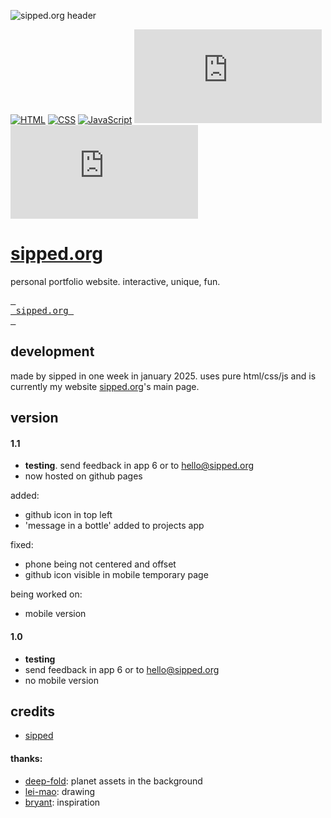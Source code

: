 ![sipped.org header](https://sipped.org/public/home/assets/github/header.png)

[![HTML](https://img.shields.io/badge/HTML-%23E34F26.svg?logo=html5&logoColor=white)](#)
[![CSS](https://img.shields.io/badge/CSS-1572B6?logo=css3&logoColor=fff)](#)
[![JavaScript](https://img.shields.io/badge/JavaScript-F7DF1E?logo=javascript&logoColor=000)](#)
[![GitHub created at](https://img.shields.io/github/created-at/sippedaway/sipped.org
)](#)
[![GitHub last commit](https://img.shields.io/github/last-commit/sippedaway/sipped.org
)](#)

# [sipped.org](https://sipped.org)
personal portfolio website. interactive, unique, fun.

[<kbd> <br> sipped.org <br> </kbd>](https://sipped.org)

## development
made by sipped in one week in january 2025. uses pure html/css/js and is currently my website [sipped.org](https://sipped.org/)'s main page.

## version
#### 1.1
- **testing**. send feedback in app 6 or to hello@sipped.org
- now hosted on github pages
  
added:
- github icon in top left
- 'message in a bottle' added to projects app
  
fixed:
- phone being not centered and offset
- github icon visible in mobile temporary page
  
being worked on:
- mobile version
#### 1.0
- **testing**
- send feedback in app 6 or to hello@sipped.org
- no mobile version

## credits
- [sipped](https://github.com/sippedaway)
#### thanks:
- [deep-fold](deep-fold.itch.io/pixel-planet-generator): planet assets in the background
- [lei-mao](https://leimao.github.io/blog/HTML-Canvas-Mouse-Touch-Drawing/): drawing
- [bryant](https://bryantcodes.art): inspiration
